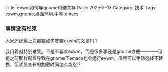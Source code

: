 Title: exwm如何与gnome和谐共存
Date: 2025-2-13
Category: 技术
Tags: exwm,gnome,桌面环境,中等,emacs

### 事情没有结束

大家还记得上次那篇如何安装exwm的文章吗？

我用着就特别难受。不是不喜欢exwm，而是很多事还是gnome方便————可是之前那样配置导致在gnome下emacs也会运行exwm，虽然可以手动选择不替换，但明显变长的加载时间怎么能忍？

###